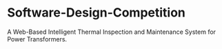 # Software-Design-Competition
A Web-Based Intelligent Thermal Inspection and Maintenance System for Power Transformers.
